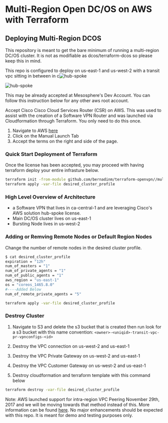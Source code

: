 # Multi-Region Open DC/OS on AWS with Terraform

## Deploying Multi-Region DCOS 

This repository is meant to get the bare minimum of running a multi-region DC/OS cluster. It is not as modifiable as dcos/terraform-dcos so please keep this in mind. 

This repo is configured to deploy on us-east-1 and us-west-2 with a transit vpc sitting in between in c![hub-spoke](/cisco-vpn.png)

![hub-spoke](https://alln-extcloud-storage.cisco.com/ciscoblogs/blog-Image-Body.png)

This may be already accepted at Mesosphere's Dev Account. You can follow this instruction below for any other aws root account.

Accept Cisco Cisco Cloud Services Router (CSR) on AWS. This was used to assist with the creation of a Software VPN Router and was launched via Cloudformation through Terraform. You only need to do this once.

1. Navigate to AWS [here](https://aws.amazon.com/marketplace/fulfillment?productId=9f5a4516-a4c3-4cf1-89d4-105d2200230e&ref_=dtl_psb_continue)
2. Click on the Manual Launch Tab
3. Accept the terms on the right and side of the page. 

### Quick Start Deployment of Terraform

Once the license has been accepted, you may proceed with having terraform deploy your entire infrasture below.

```bash
terraform init -from-module github.com/bernadinm/terraform-openvpn//multi-region-aws
terraform apply -var-file desired_cluster_profile
```

### High Level Overview of Architecture

* a Software VPN that lives in ca-central-1 and are leveraging Cisco's AWS solution hub-spoke license. 
* Main DC/OS cluster lives on us-east-1
* Bursting Node lives in us-west-2

### Adding or Remving Remote Nodes or Default Region Nodes

Change the number of remote nodes in the desired cluster profile.

```bash 
$ cat desired_cluster_profile
expiration = "12h"
num_of_masters = "1"
num_of_private_agents = "1"
num_of_public_agents = "1"
aws_region = "us-east-1"
os = "coreos_1465.8.0"
#----Added Below
num_of_remote_private_agents = "5"
```

```bash
terraform apply -var-file desired_cluster_profile
```
### Destroy Cluster

1. Navigate to S3 and delete the s3 bucket that is created then run look for a s3 bucket with this name convention: `<owner>-<uniqid>-transit-vpc-pr-vpnconfigs-<id>`

2. Destroy the VPC connection on us-west-2 and us-east-1

3. Destroy the VPC Private Gateway on us-west-2 and us-east-1

4. Destroy the VPC Customer Gateway on us-west-2 and us-east-1

5. Destroy cloudformation and terraform template with this command below

```bash
terraform destroy -var-file desired_cluster_profile
```

Note: AWS launched support for intra-region VPC Peering November 29th, 2017 and we will be moving towards that method instead of this. More information can be found [here](https://aws.amazon.com/about-aws/whats-new/2017/11/announcing-support-for-inter-region-vpc-peering/). No major enhancements should be expected with this repo. It is meant for demo and testing purposes only.
